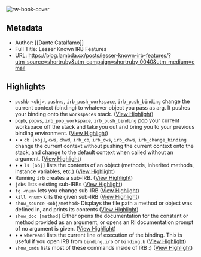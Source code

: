 ![rw-book-cover](https://readwise-assets.s3.amazonaws.com/static/images/article1.be68295a7e40.png)

## Metadata
- Author: [[Dante Catalfamo]]
- Full Title: Lesser Known IRB Features
- URL: https://blog.lambda.cx/posts/lesser-known-irb-features/?utm_source=shortruby&utm_campaign=shortruby_0040&utm_medium=email

## Highlights
- `pushb <obj>`, `pushws`, `irb_push_workspace`, `irb_push_binding` change the current context (binding) to whatever object you pass as arg. It pushes your binding onto the `workspaces` stack. ([View Highlight](https://read.readwise.io/read/01gzee0gwc0wtmmhjr9r16rgw2))
- `popb`, `popws`, `irb_pop_workspace`, `irb_push_binding` pop your current workspace off the stack and take you out and bring you to your previous binding environment. ([View Highlight](https://read.readwise.io/read/01gzee60560zzhbwzdcfbv05zr))
- • • `cb [obj]`, `cws`, `chwd`, `irb_cb`, `irb_cws`, `irb_chws`, `irb_change_binding` change the current context without pushing the current context onto the stack, and change to the default context when called without an argument. ([View Highlight](https://read.readwise.io/read/01gzee7h1mprvx255rw2bn1dyn))
- • • `ls [obj]` lists the contents of an object (methods, inherited methods, instance variables, etc.) ([View Highlight](https://read.readwise.io/read/01gzee7wdhcf8frkdvkhb7a2b8))
- Running `irb` creates a sub-IRB. ([View Highlight](https://read.readwise.io/read/01gzee8f67qhxyg5te4hmjnrs7))
- `jobs` lists existing sub-IRBs ([View Highlight](https://read.readwise.io/read/01gzee8jxfj0h0p0p820nyjcp9))
- `fg <num>` lets you change sub-IRB ([View Highlight](https://read.readwise.io/read/01gzee8whs87sj40f64d36c5ka))
- `kill <num>` kills the given sub-IRB ([View Highlight](https://read.readwise.io/read/01gzee8zjntw9287nctt6kpe4c))
- `show_source <obj/method>` Displays the file path a method or object was defined in, and prints its contents ([View Highlight](https://read.readwise.io/read/01gzee98janv3wv01ne9pvz1yk))
- `show_doc [method]` Either opens the documentation for the constant or method provided as an argument, or opens an RI documentation prompt of no argument is given. ([View Highlight](https://read.readwise.io/read/01gzee9q9g1j2c5whd9cnt4c0v))
- • • `whereami` lists the current line of execution of the binding. This is useful if you open IRB from `binding.irb` or `binding.b` ([View Highlight](https://read.readwise.io/read/01gzeegtngbsrcb4yhrkx10p8j))
- `show_cmds` lists most of these commands inside of IRB :) ([View Highlight](https://read.readwise.io/read/01gzeegy6xy2x2fajm4jyzsj0e))
